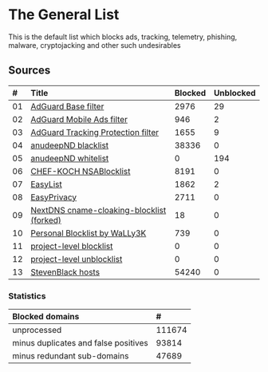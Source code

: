 
# The General List

This is the default list which blocks ads, tracking, telemetry,
phishing, malware, cryptojacking and other such undesirables

## Sources

| #    | Title                                                                                                                  | Blocked | Unblocked |
| :--- | :--------------------------------------------------------------------------------------------------------------------- | :------ | :---- |
| 01   | [AdGuard Base filter](https://filters.adtidy.org/extension/chromium/filters/2.txt)                                     | 2976    | 29    |
| 02   | [AdGuard Mobile Ads filter](https://filters.adtidy.org/extension/chromium/filters/11.txt)                              | 946     | 2     |
| 03   | [AdGuard Tracking Protection filter](https://filters.adtidy.org/extension/chromium/filters/3.txt)                      | 1655    | 9     |
| 04   | [anudeepND blacklist](https://raw.githubusercontent.com/anudeepND/blacklist/master/adservers.txt)                      | 38336   | 0     |
| 05   | [anudeepND whitelist](https://raw.githubusercontent.com/anudeepND/whitelist/master/domains/whitelist.txt)              | 0       | 194   |
| 06   | [CHEF-KOCH NSABlocklist](https://github.com/CHEF-KOCH/NSABlocklist/raw/master/HOSTS/HOSTS)                             | 8191    | 0     |
| 07   | [EasyList](https://easylist.to/easylist/easylist.txt)                                                                  | 1862    | 2     |
| 08   | [EasyPrivacy](https://easylist.to/easylist/easyprivacy.txt)                                                            | 2711    | 0     |
| 09   | [NextDNS cname-cloaking-blocklist (forked)](https://github.com/arapurayil/cname-cloaking-blocklist/raw/master/domains) | 18      | 0     |
| 10   | [Personal Blocklist by WaLLy3K](https://v.firebog.net/hosts/static/w3kbl.txt)                                          | 739     | 0     |
| 11   | [project-level blocklist](https://github.com/arapurayil/ABL-exp-/raw/master/sources/_block.txt)                        | 0       | 0     |
| 12   | [project-level unblocklist](https://github.com/arapurayil/ABL-exp-/raw/master/sources/_unblock.txt)                    | 0       | 0     |
| 13   | [StevenBlack hosts](https://raw.githubusercontent.com/StevenBlack/hosts/master/hosts)                                  | 54240   | 0     |

### Statistics

| Blocked domains                          | #        |
| :--------------------------------------- | :------- |
| unprocessed                              | 111674   |
| minus duplicates and false positives     | 93814    |
| minus redundant sub-domains              | 47689    |
